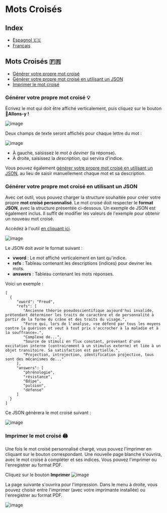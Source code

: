 
# Mots Croisés

## **Index**
- [Espagnol 🇪🇸](#mots-croisés-🇪🇸)
- [Français](#-mots-croisés)

## **Mots Croisés 🇫🇷**
- [Générer votre propre mot croisé](#générer-votre-propre-mot-croisé-💡)
- [Générer votre propre mot croisé en utilisant un JSON](#générer-votre-propre-mot-croisé-en-utilisant-un-json)
- [Imprimer le mot croisé](#imprimer-le-mot-croisé-🖨️)

### **Générer votre propre mot croisé** 💡

Écrivez le mot qui doit être affiché verticalement, puis cliquez sur le bouton **🚀Allons-y !**

![image](https://github.com/user-attachments/assets/98f0cb78-671c-40be-9a90-c68a7f5fdb4d)

Deux champs de texte seront affichés pour chaque lettre du mot :

![image](https://github.com/user-attachments/assets/3caaa2f5-36b9-478e-be74-3a785afb53c3)

- À gauche, saisissez le _mot à deviner_ (la réponse).
- À droite, saisissez la _description_, qui servira d'indice.

Vous pouvez également [générer votre propre mot croisé en utilisant un JSON](#générer-votre-propre-mot-croisé-en-utilisant-un-json), au lieu de saisir manuellement chaque mot et sa description.

### **Générer votre propre mot croisé en utilisant un JSON**

Avec cet outil, vous pouvez charger la structure souhaitée pour créer votre propre **mot croisé personnalisé**. Le mot croisé doit respecter le **format JSON**, avec la structure présentée ci-dessous. Un exemple de JSON est également inclus. Il suffit de modifier les valeurs de l'exemple pour obtenir un nouveau mot croisé.

Accédez à l'outil [en cliquant ici](https://m0nt4ld0.github.io/crucigrama/).

![image](https://github.com/user-attachments/assets/d6b948e3-97ff-4738-8f10-0515ac57b297)

Le JSON doit avoir le format suivant :

- **vword** : Le mot affiché verticalement en tant qu'indice.
- **refs** : Tableau contenant les descriptions (indices) pour deviner les mots.
- **answers** : Tableau contenant les mots réponses.

Voici un exemple :

```
[
  {
     "vword": "Freud",
     "refs": [
        "Ancienne théorie pseudoscientifique aujourd'hui invalide, prétendant déterminer les traits de caractère et de personnalité à partir de la forme du crâne et des traits du visage.",
        "Force qui, lors de l'analyse, «se défend par tous les moyens contre la guérison et veut à tout prix s'accrocher à la maladie et à la souffrance».",
        "Complexe de...",
        "Source de stimuli en flux constant, provenant d'une excitation interne (contrairement à un stimulus externe) et liée à un objet transitoire. Sa satisfaction est partielle.",
        "Projection, introjection, identification projective, tous sont des mécanismes de..."
     ],
     "answers": [
        "phrénologie",
        "résistance",
        "Œdipe",
        "pulsion",
        "défense"       
     ]
  }
]
```

Ce JSON génèrera le mot croisé suivant :

![image](https://github.com/user-attachments/assets/c9478e37-1f0a-4a0e-9260-5c45e713d6e3)

### **Imprimer le mot croisé** 🖨️
Une fois le mot croisé personnalisé chargé, vous pouvez l'imprimer en cliquant sur le bouton correspondant. Une nouvelle page blanche s'ouvrira, avec le mot croisé à compléter et ses indices. Vous pouvez l'imprimer ou l'enregistrer au format PDF.

Cliquez sur le bouton **Imprimer**
![image](https://github.com/user-attachments/assets/e7f20174-c0e0-4fe5-b842-3612a6768fd7)

La page suivante s'ouvrira pour l'impression. Dans le menu à droite, vous pouvez choisir entre l'imprimer (avec votre imprimante installée) ou l'enregistrer au format PDF.

![image](https://github.com/user-attachments/assets/12a88238-b609-42be-a203-69f1f96f4de0)
